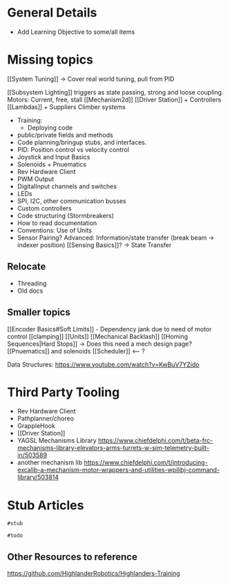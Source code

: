 # General Details

- Add Learning Objective to some/all items

# Missing topics

[[System Tuning]] -> Cover real world tuning, pull from PID

[[Subsystem Lighting]]
triggers as state passing, strong and loose coupling.
Motors: Current, free, stall
[[Mechanism2d]]
[[Driver Station]] + Controllers
[[Lambdas]]  + Suppliers
Climber systems

- Training:
	- Deploying code
- public/private fields and methods
- Code planning/bringup stubs, and interfaces.
- PID: Position control vs velocity control
- Joystick and Input Basics
- Solenoids + Pnuematics
- Rev Hardware Client
- PWM Output
- DigitalInput channels and switches
- LEDs
- SPI, I2C, other communication busses
- Custom controllers
- Code structuring (Stormbreakers)
- How to read documentation
- Conventions: Use of Units
- Sensor Pairing? Advanced: Information/state transfer (break beam -> indexer position) [[Sensing Basics]]? -> State Transfer

## Relocate
- Threading
- Old docs



## Smaller topics
[[Encoder Basics#Soft Limits]] - Dependency jank due to need of motor control
[[clamping]]
[[Units]]
[[Mechanical Backlash]]
[[Homing Sequences|Hard Stops]] -> Does this need a mech design page?
[[Pnuematics]] and solenoids
[[Scheduler]] <-- ? 

Data Structures: https://www.youtube.com/watch?v=KwBuV7YZido




# Third Party Tooling
- Rev Hardware Client
- Pathplanner/choreo
- GrappleHook
- [[Driver Station]]
- YAGSL Mechanisms Library https://www.chiefdelphi.com/t/beta-frc-mechanisms-library-elevators-arms-turrets-w-sim-telemetry-built-in/503589
- another mechanism lib https://www.chiefdelphi.com/t/introducing-excalib-a-mechanism-motor-wrappers-and-utilities-wpilibj-command-library/503814




# Stub Articles
```query
#stub 
```

```query 
#todo 
```

## Other Resources to reference
https://github.com/HighlanderRobotics/Highlanders-Training

